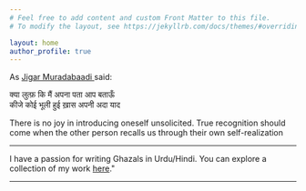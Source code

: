```yaml
---
# Feel free to add content and custom Front Matter to this file.
# To modify the layout, see https://jekyllrb.com/docs/themes/#overriding-theme-defaults

layout: home
author_profile: true
---
```

<p>
As <a href='https://www.rekhta.org/poets/jigar-moradabadi/all'> Jigar Muradabaadi </a> said:
</p>
<p>
क्या लुत्फ़ कि मैं अपना पता आप बताऊँ <br>
कीजे कोई भूली हुई ख़ास अपनी अदा याद
</p>
<p>
  There is no joy in introducing oneself unsolicited. True recognition should come when the other person recalls us through their own self-realization 
<p>
  <hr>
I have a passion for writing Ghazals in Urdu/Hindi. You can explore a collection of my work <a href='https://bukharifaraz.github.io/ghazal-index/'>here</a>."
</p>

<p>
 
</p>

<hr>







